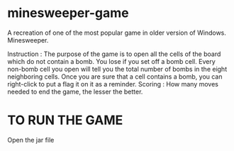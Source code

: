 # minesweeper-game
A recreation of one of the most popular game in older version of Windows. Minesweeper.

Instruction : The purpose of the game is to open all the cells of the board which do not contain a bomb. You lose if you set off a bomb cell. Every non-bomb cell you open will tell you the total number of bombs in the eight neighboring cells. Once you are sure that a cell contains a bomb, you can right-click to put a flag it on it as a reminder. 
Scoring : How many moves needed to end the game, the lesser the better.

# TO RUN THE GAME
Open the jar file
